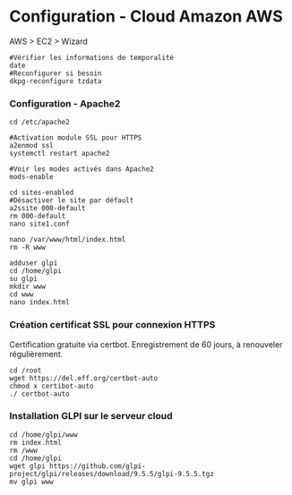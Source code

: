 
# Configuration - Cloud Amazon AWS <a name="IID1"></a>

AWS > EC2 > Wizard

``` shell
#Vérifier les informations de temporalité
date
#Reconfigurer si besoin
dkpg-reconfigure tzdata

```

### Configuration - Apache2 

``` shell
cd /etc/apache2

#Activation module SSL pour HTTPS
a2enmod ssl
systemctl restart apache2

#Voir les modes activés dans Apache2
mods-enable

cd sites-enabled
#Désactiver le site par défault
a2ssite 000-default
rm 000-default
nano site1.conf

nano /var/www/html/index.html
rm -R www

adduser glpi
cd /home/glpi
su glpi
mkdir www
cd www
nano index.html

```

### Création certificat SSL pour connexion HTTPS

Certification gratuite via certbot. Enregistrement de 60 jours, à renouveler régulièrement.

``` shell
cd /root
wget https://del.eff.org/certbot-auto
chmod x certibot-auto
./ certbot-auto
```

### Installation GLPI sur le serveur cloud 

```shell
cd /home/glpi/www
rm index.html
rm /www
cd /home/glpi
wget glpi https://github.com/glpi-project/glpi/releases/download/9.5.5/glpi-9.5.5.tgz
mv glpi www

```
